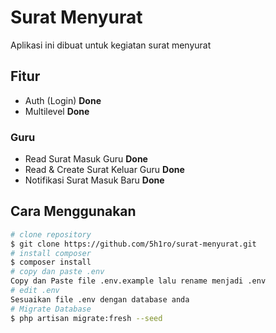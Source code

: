 # Surat Menyurat

Aplikasi ini dibuat untuk kegiatan surat menyurat

## Fitur

- Auth (Login) **Done**
- Multilevel **Done**

### Guru

- Read Surat Masuk Guru **Done**
- Read & Create Surat Keluar Guru **Done**
- Notifikasi Surat Masuk Baru **Done**

## Cara Menggunakan

```bash
# clone repository
$ git clone https://github.com/5h1ro/surat-menyurat.git
# install composer
$ composer install
# copy dan paste .env
Copy dan Paste file .env.example lalu rename menjadi .env
# edit .env
Sesuaikan file .env dengan database anda
# Migrate Database
$ php artisan migrate:fresh --seed
```
